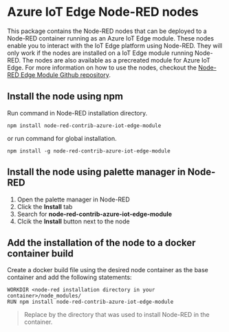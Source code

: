 # Azure IoT Edge Node-RED nodes

This package contains the Node-RED nodes that can be deployed to a Node-RED container running as an Azure IoT Edge module. These nodes enable you to interact with the IoT Edge platform using Node-RED. They will only work if the nodes are installed on a IoT Edge module running Node-RED. The nodes are also available as a precreated module for Azure IoT Edge. For more information on how to use the nodes, checkout the [Node-RED Edge Module Github repository](https://github.com/iotblackbelt/noderededgemodule). 

## Install the node using npm
Run command in Node-RED installation directory.

```
npm install node-red-contrib-azure-iot-edge-module
```

or run command for global installation.

```
npm install -g node-red-contrib-azure-iot-edge-module
```

## Install the node using palette manager in Node-RED
1. Open the palette manager in Node-RED
1. Click the **Install** tab
1. Search for **node-red-contrib-azure-iot-edge-module**
1. Clcik the **Install** button next to the node

## Add the installation of the node to a docker container build
Create a docker build file using the desired node container as the base container and add the following statements:

```
WORKDIR <node-red installation directory in your container>/node_modules/
RUN npm install node-red-contrib-azure-iot-edge-module
```
> Replace **<node-red installation directory in your container>** by the directory that was used to install Node-RED in the container.

